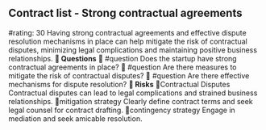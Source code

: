 

## Contract list - Strong contractual agreements
#rating: 30
Having strong contractual agreements and effective dispute resolution mechanisms in place can help mitigate the risk of contractual disputes, minimizing legal complications and maintaining positive business relationships.
**💭 Questions**
💭 #question Does the startup have strong contractual agreements in place?
 💭 #question Are there measures to mitigate the risk of contractual disputes?
 💭 #question Are there effective mechanisms for dispute resolution?
**🚨 Risks**
🚨Contractual Disputes
Contractual disputes can lead to legal complications and strained business relationships.
🚨mitigation strategy
Clearly define contract terms and seek legal counsel for contract drafting.
🚨contingency strategy
Engage in mediation and seek amicable resolution.




